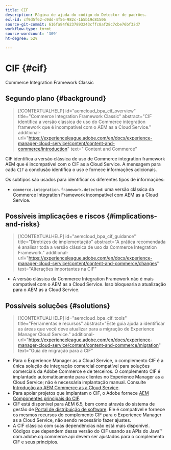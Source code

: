 ```yaml
---
title: CIF
description: Página de ajuda do código do Detector de padrões.
exl-id: cf9d5f62-c9dd-4f56-982c-1b5b19c81506
source-git-commit: 616fa84f6237893243cffc8af28c7cbe76bf32d7
workflow-type: tm+mt
source-wordcount: '309'
ht-degree: 52%

---
```


# CIF {#cif}

Commerce Integration Framework Classic

## Segundo plano {#background}

>[!CONTEXTUALHELP]
>id="aemcloud_bpa_cif_overview"
>title="Commerce Integration Framework Classic"
>abstract="CIF identifica a versão clássica de uso do Commerce integration framework que é incompatível com o AEM as a Cloud Service."
>additional-url="https://experienceleague.adobe.com/en/docs/experience-manager-cloud-service/content/content-and-commerce/introduction" text=" Content and Commerce"

CIF identifica a versão clássica de uso de Commerce integration framework AEM que é incompatível com o CIF as a Cloud Service. A mensagem para cada `CIF` a conclusão identifica o uso e fornece informações adicionais.

Os subtipos são usados para identificar os diferentes tipos de informações:

* `commerce.integration.framework.detected`: uma versão clássica da Commerce Integration Framework incompatível com AEM as a Cloud Service.


## Possíveis implicações e riscos {#implications-and-risks}

>[!CONTEXTUALHELP]
>id="aemcloud_bpa_cif_guidance"
>title="Diretrizes de implementação"
>abstract="A prática recomendada é analisar toda a versão clássica de uso da Commerce Integration Framework."
>additional-url="https://experienceleague.adobe.com/en/docs/experience-manager-cloud-service/content/content-and-commerce/changes" text="Alterações importantes na CIF"

* A versão clássica da Commerce Integration Framework não é mais compatível com o AEM as a Cloud Service. Isso bloquearia a atualização para o AEM as a Cloud Service.

## Possíveis soluções {#solutions}

>[!CONTEXTUALHELP]
>id="aemcloud_bpa_cif_tools"
>title="Ferramentas e recursos"
>abstract="Este guia ajuda a identificar as áreas que você deve atualizar para a migração de Experience Manager Cloud Service."
>additional-url="https://experienceleague.adobe.com/en/docs/experience-manager-cloud-service/content/content-and-commerce/migration" text="Guia de migração para a CIF"

* Para o Experience Manager as a Cloud Service, o complemento CIF é a única solução de integração comercial compatível para soluções comerciais da Adobe Commerce e de terceiros. O complemento CIF é implantado automaticamente para clientes no Experience Manager as a Cloud Service; não é necessária implantação manual. Consulte [Introdução ao AEM Commerce as a Cloud Service](https://experienceleague.adobe.com/en/docs/experience-manager-cloud-service/content/content-and-commerce/storefront/getting-started).
* Para apoiar projetos que implantam o CIF, o Adobe fornece [AEM Componentes principais do CIF](https://github.com/adobe/aem-core-cif-components).
* CIF está disponível para AEM 6.5, bem como através do sistema de gestão de [Portal de distribuição de software](https://experience.adobe.com/#/downloads/content/software-distribution/br/aem.html). Ele é compatível e fornece os mesmos recursos do complemento CIF para o Experience Manager as a Cloud Service, não sendo necessário fazer ajustes.
* A CIF clássica com suas dependências não está mais disponível. Códigos que dependem dessa versão do CIF usando as APIs do Java™ com.adobe.cq.commerce.api devem ser ajustados para o complemento CIF e seus princípios.
